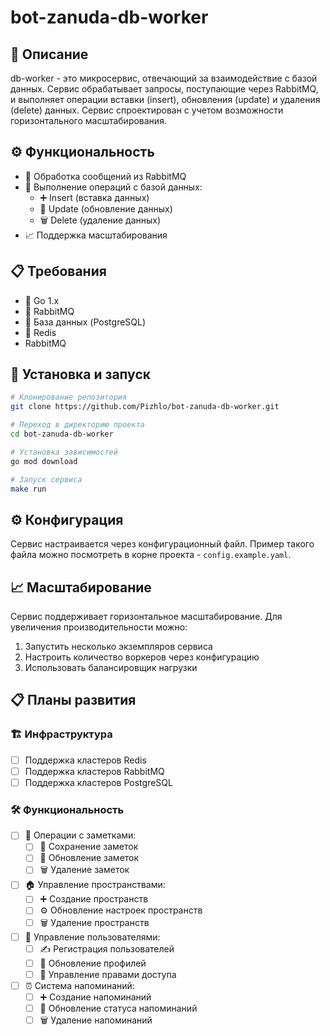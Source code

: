 # bot-zanuda-db-worker

## 📝 Описание
db-worker - это микросервис, отвечающий за взаимодействие с базой данных. Сервис обрабатывает запросы, поступающие через RabbitMQ, и выполняет операции вставки (insert), обновления (update) и удаления (delete) данных. Сервис спроектирован с учетом возможности горизонтального масштабирования.

## ⚙️ Функциональность
- 📨 Обработка сообщений из RabbitMQ
- 💾 Выполнение операций с базой данных:
  - ➕ Insert (вставка данных)
  - 🔄 Update (обновление данных)
  - 🗑️ Delete (удаление данных)
- 📈 Поддержка масштабирования

## 📋 Требования
- 🦫 Go 1.x
- 🐰 RabbitMQ
- 🐘 База данных (PostgreSQL)
- 🔴 Redis
- RabbitMQ

## 🚀 Установка и запуск
```bash
# Клонирование репозитория
git clone https://github.com/Pizhlo/bot-zanuda-db-worker.git

# Переход в директорию проекта
cd bot-zanuda-db-worker

# Установка зависимостей
go mod download

# Запуск сервиса
make run
```

## ⚙️ Конфигурация
Сервис настраивается через конфигурационный файл. Пример такого файла можно посмотреть в корне проекта - `config.example.yaml`.

## 📈 Масштабирование
Сервис поддерживает горизонтальное масштабирование. Для увеличения производительности можно:
1. Запустить несколько экземпляров сервиса
2. Настроить количество воркеров через конфигурацию
3. Использовать балансировщик нагрузки

## 📋 Планы развития

### 🏗️ Инфраструктура
- [ ] Поддержка кластеров Redis
- [ ] Поддержка кластеров RabbitMQ
- [ ] Поддержка кластеров PostgreSQL

### 🛠️ Функциональность
- [ ] 📝 Операции с заметками:
  - [ ] 💾 Сохранение заметок
  - [ ] 🔄 Обновление заметок
  - [ ] 🗑️ Удаление заметок
- [ ] 🏠 Управление пространствами:
  - [ ] ➕ Создание пространств
  - [ ] ⚙️ Обновление настроек пространств
  - [ ] 🗑️ Удаление пространств
- [ ] 👥 Управление пользователями:
  - [ ] ✍️ Регистрация пользователей
  - [ ] 👤 Обновление профилей
  - [ ] 🔑 Управление правами доступа
- [ ] ⏰ Система напоминаний:
  - [ ] ➕ Создание напоминаний
  - [ ] 🔄 Обновление статуса напоминаний
  - [ ] 🗑️ Удаление напоминаний